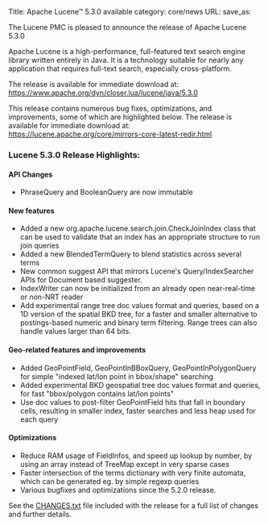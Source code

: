 Title: Apache Lucene™ 5.3.0 available
category: core/news
URL: 
save_as: 

The Lucene PMC is pleased to announce the release of Apache Lucene 5.3.0

Apache Lucene is a high-performance, full-featured text search engine
library written entirely in Java. It is a technology suitable for nearly
any application that requires full-text search, especially cross-platform.

The release is available for immediate download at:
 <https://www.apache.org/dyn/closer.lua/lucene/java/5.3.0>


This release contains numerous bug fixes, optimizations, and
improvements, some of which are highlighted below. The release
is available for immediate download at:
  https://lucene.apache.org/core/mirrors-core-latest-redir.html

### Lucene 5.3.0 Release Highlights:

#### API Changes

 * PhraseQuery and BooleanQuery are now immutable

#### New features

 * Added a new org.apache.lucene.search.join.CheckJoinIndex class that can be used to validate that an index has an appropriate structure to run join queries
 * Added a new BlendedTermQuery to blend statistics across several terms
 * New common suggest API that mirrors Lucene's Query/IndexSearcher APIs for Document based suggester.
 * IndexWriter can now be initialized from an already open near-real-time or non-NRT reader
 * Add experimental range tree doc values format and queries, based on a 1D version of the spatial BKD tree, for a faster and smaller alternative to postings-based numeric and binary term filtering.  Range trees can also handle values larger than 64 bits.

#### Geo-related features and improvements

 * Added GeoPointField, GeoPointInBBoxQuery, GeoPointInPolygonQuery for simple "indexed lat/lon point in bbox/shape" searching
 * Added experimental BKD geospatial tree doc values format and queries, for fast "bbox/polygon contains lat/lon points"
 * Use doc values to post-filter GeoPointField hits that fall in boundary cells, resulting in smaller index, faster searches and less heap used for each query

#### Optimizations
 * Reduce RAM usage of FieldInfos, and speed up lookup by number, by using an array instead of TreeMap except in very sparse cases
 * Faster intersection of the terms dictionary with very finite automata, which can be generated eg. by simple regexp queries
 * Various bugfixes and optimizations since the 5.2.0 release.


See the [CHANGES.txt](/core/5_3_0/changes/Changes.html) file included with the
release for a full list of changes and further details.

